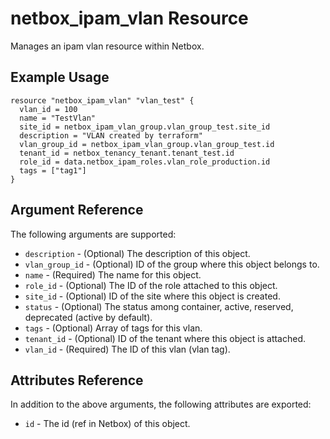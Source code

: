 # netbox_ipam_vlan Resource

Manages an ipam vlan resource within Netbox.

## Example Usage

```hcl
resource "netbox_ipam_vlan" "vlan_test" {
  vlan_id = 100
  name = "TestVlan"
  site_id = netbox_ipam_vlan_group.vlan_group_test.site_id
  description = "VLAN created by terraform"
  vlan_group_id = netbox_ipam_vlan_group.vlan_group_test.id
  tenant_id = netbox_tenancy_tenant.tenant_test.id
  role_id = data.netbox_ipam_roles.vlan_role_production.id
  tags = ["tag1"]
}
```

## Argument Reference

The following arguments are supported:
* ``description`` - (Optional) The description of this object.
* ``vlan_group_id`` - (Optional) ID of the group where this object belongs to.
* ``name`` - (Required) The name for this object.
* ``role_id`` - (Optional) The ID of the role attached to this object.
* ``site_id`` - (Optional) ID of the site where this object is created.
* ``status`` - (Optional) The status among container, active, reserved, deprecated (active by default).
* ``tags`` - (Optional) Array of tags for this vlan.
* ``tenant_id`` - (Optional) ID of the tenant where this object is attached.
* ``vlan_id`` - (Required) The ID of this vlan (vlan tag).

## Attributes Reference

In addition to the above arguments, the following attributes are exported:
* ``id`` - The id (ref in Netbox) of this object.
